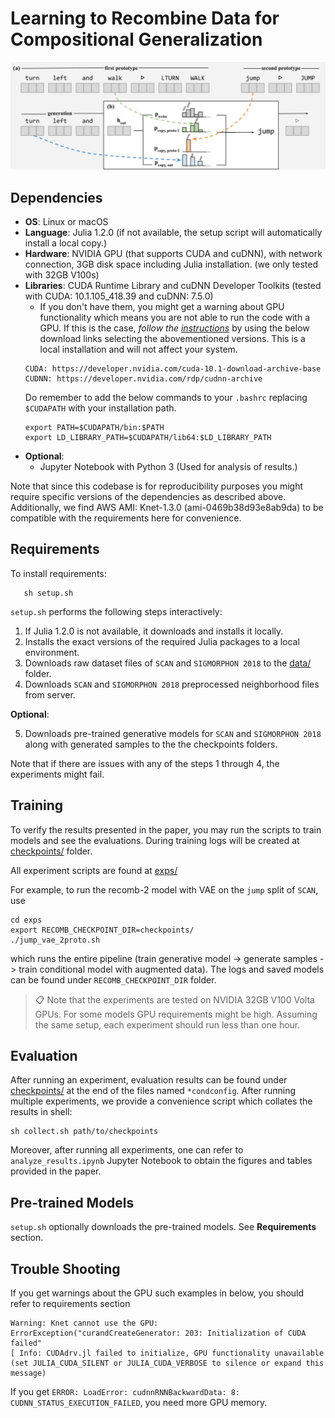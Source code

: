 # Learning to Recombine Data for Compositional Generalization

![Recombination Model](./recomb.png "Recomb Network")

## Dependencies
- **OS**: Linux or macOS
- **Language**: Julia 1.2.0 (if not available, the setup script will automatically install a local copy.)
- **Hardware**: NVIDIA GPU (that supports CUDA and cuDNN), with network connection, 3GB disk space including Julia installation. (we only tested with 32GB V100s)
- **Libraries**: CUDA Runtime Library and cuDNN Developer Toolkits (tested with CUDA: 10.1.105_418.39 and cuDNN: 7.5.0)
  - If you don't have them, you might get a warning about GPU functionality which means you are not able to run the code with a GPU. If this is the case, _follow the [instructions](https://stackoverflow.com/a/47503155)_ by using the below download links selecting the abovementioned versions. This is a local installation and will not affect your system.
  ```
  CUDA: https://developer.nvidia.com/cuda-10.1-download-archive-base
  CUDNN: https://developer.nvidia.com/rdp/cudnn-archive
  ```
  Do remember to add the below commands to your `.bashrc` replacing `$CUDAPATH` with your installation path.
  ```SHELL
  export PATH=$CUDAPATH/bin:$PATH
  export LD_LIBRARY_PATH=$CUDAPATH/lib64:$LD_LIBRARY_PATH
  ```
- **Optional**:
  - Jupyter Notebook with Python 3 (Used for analysis of results.)


Note that since this codebase is for reproducibility purposes you might require specific versions of the dependencies as described above. Additionally, we find AWS AMI: Knet-1.3.0 (ami-0469b38d93e8ab9da) to be compatible with the requirements here for convenience.

## Requirements

To install requirements:
```SHELL
   sh setup.sh
```
`setup.sh` performs the following steps interactively:
1. If Julia 1.2.0 is not available, it downloads and installs it locally.
2. Installs the exact versions of the required Julia packages to a local environment.
3. Downloads raw dataset files of `SCAN` and `SIGMORPHON 2018` to the [data/](data/) folder.
4. Downloads `SCAN` and `SIGMORPHON 2018` preprocessed neighborhood files from server.

  **Optional**:

5. Downloads pre-trained generative models for `SCAN` and `SIGMORPHON 2018` along with generated samples to the the checkpoints folders.

Note that if there are issues with any of the steps 1 through 4, the experiments might fail.


## Training

To verify the results presented in the paper, you may run the scripts to train models and see the evaluations. During training logs will be created at [checkpoints/](checkpoints/) folder.

All experiment scripts are found at [exps/](exps/)

For example, to run the recomb-2 model with VAE on the `jump` split of `SCAN`, use

```SHELL
cd exps
export RECOMB_CHECKPOINT_DIR=checkpoints/
./jump_vae_2proto.sh
```
which runs the entire pipeline (train generative model -> generate samples -> train conditional model with augmented data). The logs and saved models can be found under `RECOMB_CHECKPOINT_DIR` folder.

> 📋 Note that the experiments are tested on NVIDIA 32GB V100 Volta GPUs. For some models GPU requirements might be high. Assuming the same setup, each experiment should run less than one hour.

## Evaluation

After running an experiment, evaluation results can be found under [checkpoints/](checkpoints/) at the end of the files named `*condconfig`. After running multiple experiments, we provide a convenience script which collates the results in shell:

```SHELL
sh collect.sh path/to/checkpoints
```

Moreover, after running all experiments, one can refer to `analyze_results.ipynb` Jupyter Notebook to obtain the figures and tables provided in the paper.


## Pre-trained Models

`setup.sh` optionally downloads the pre-trained models. See **Requirements** section.


## Trouble Shooting

If you get warnings about the GPU such examples in below, you should refer to requirements section
```
Warning: Knet cannot use the GPU: ErrorException("curandCreateGenerator: 203: Initialization of CUDA failed"
[ Info: CUDAdrv.jl failed to initialize, GPU functionality unavailable (set JULIA_CUDA_SILENT or JULIA_CUDA_VERBOSE to silence or expand this message)
```
If you get `ERROR: LoadError: cudnnRNNBackwardData: 8: CUDNN_STATUS_EXECUTION_FAILED`, you need more GPU memory.
